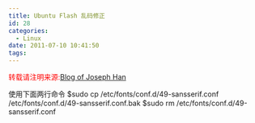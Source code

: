 ```yaml
---
title: Ubuntu Flash 乱码修正
id: 28
categories:
  - Linux
date: 2011-07-10 10:41:50
tags:
---
```


<span style="color: #ff0000;">转载请注明来源:</span>[Blog of Joseph Han](../ "Blog of Joseph Han")

使用下面两行命令
$sudo cp /etc/fonts/conf.d/49-sansserif.conf /etc/fonts/conf.d/49-sansserif.conf.bak
$sudo rm /etc/fonts/conf.d/49-sansserif.conf